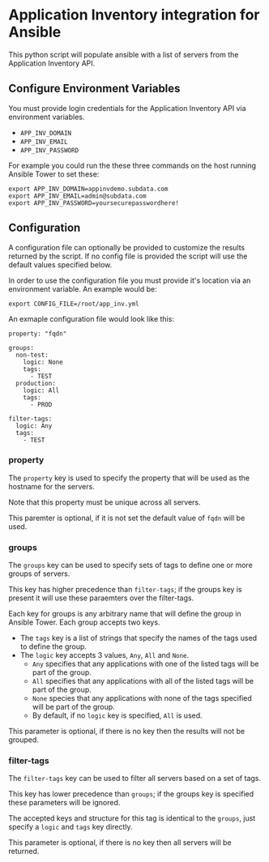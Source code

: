 # Application Inventory integration for Ansible

This python script will populate ansible with a list of servers from the Application Inventory API.

## Configure Environment Variables

You must provide login credentials for the Application Inventory API via environment variables.

- `APP_INV_DOMAIN`
- `APP_INV_EMAIL`
- `APP_INV_PASSWORD`

For example you could run the these three commands on the host running Ansible Tower to set these:

```
export APP_INV_DOMAIN=appinvdemo.subdata.com
export APP_INV_EMAIL=admin@subdata.com
export APP_INV_PASSWORD=yoursecurepasswordhere!
```
## Configuration

A configuration file can optionally be provided to customize the results returned by the script. If no config file is provided the script will use the default values specified below. 

In order to use the configuration file you must provide it's location via an environment variable. An example would be:

`export CONFIG_FILE=/root/app_inv.yml`

An exmaple configuration file would look like this:

```
property: "fqdn"

groups:
  non-test:
    logic: None
    tags:
      - TEST
  production:
    logic: All
    tags:
      - PROD

filter-tags:
  logic: Any
  tags:
    - TEST
```

### property
The `property` key is used to specify the property that will be used as the hostname for the servers. 

Note that this property must be unique across all servers. 

This paremter is optional, if it is not set the default value of `fqdn` will be used.

### groups
The `groups` key can be used to specify sets of tags to define one or more groups of servers. 

This key has higher precedence than `filter-tags`; if the groups key is present it will use these paraemters over the filter-tags.

Each key for groups is any arbitrary name that will define the group in Ansible Tower. Each group accepts two keys. 
 - The `tags` key is a list of strings that specify the names of the tags used to define the group. 
 - The `logic` key accepts 3 values, `Any`, `All` and `None`. 
   - `Any` specifies that any applications with one of the listed tags will be part of the group. 
   - `All` specifies that any applications with all of the listed tags will be part of the group. 
   - `None` species that any applications with none of the tags specified will be part of the group. 
   - By default, if no `logic` key is specified, `All` is used.

This parameter is optional, if there is no key then the results will not be grouped.

### filter-tags

The `filter-tags` key can be used to filter all servers based on a set of tags. 

This key has lower precedence than `groups`; if the groups key is specified these parameters will be ignored. 

The accepted keys and structure for this tag is identical to the `groups`, just specify a `logic` and `tags` key directly.

This parameter is optional, if there is no key then all servers will be returned.
